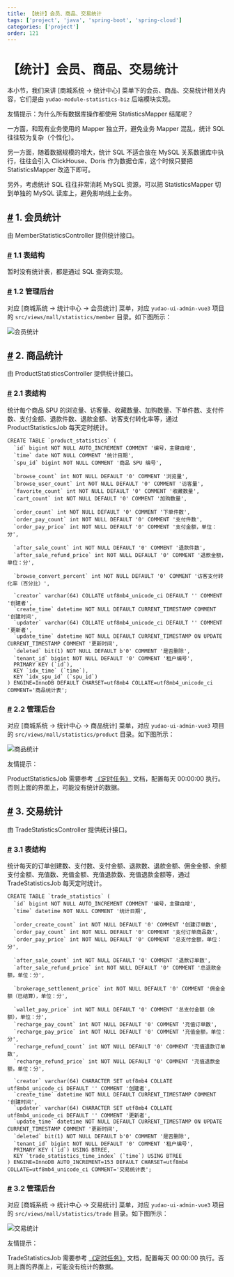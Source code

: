```yaml
---
title: 【统计】会员、商品、交易统计
tags: ['project', 'java', 'spring-boot', 'spring-cloud']
categories: ['project']
order: 121
---
```

# 【统计】会员、商品、交易统计

本小节，我们来讲 [商城系统 -> 统计中心] 菜单下的会员、商品、交易统计相关内容，它们是由 `yudao-module-statistics-biz` 后端模块实现。

 友情提示：为什么所有数据库操作都使用 StatisticsMapper 结尾呢？

 一方面，和现有业务使用的 Mapper 独立开，避免业务 Mapper 混乱，统计 SQL 往往较为复杂（个性化）。

 另一方面，随着数据规模的增大，统计 SQL 不适合放在 MySQL 关系数据库中执行，往往会引入 ClickHouse、Doris 作为数据仓库，这个时候只要把 StatisticsMapper 改造下即可。

 另外，考虑统计 SQL 往往非常消耗 MySQL 资源，可以把 StatisticsMapper 切到单独的 MySQL 读库上，避免影响线上业务。

 ## [#](#_1-会员统计) 1. 会员统计

 由 MemberStatisticsController 提供统计接口。

 ### [#](#_1-1-表结构) 1.1 表结构

 暂时没有统计表，都是通过 SQL 查询实现。

 ### [#](#_1-2-管理后台) 1.2 管理后台

 对应 [商城系统 -> 统计中心 -> 会员统计] 菜单，对应 `yudao-ui-admin-vue3` 项目的 `src/views/mall/statistics/member` 目录。如下图所示：

 ![会员统计](https://doc.iocoder.cn/img/%E5%95%86%E5%9F%8E%E6%89%8B%E5%86%8C/%E5%95%86%E5%9F%8E%E7%BB%9F%E8%AE%A1/%E4%BC%9A%E5%91%98%E7%BB%9F%E8%AE%A1.png)

 ## [#](#_2-商品统计) 2. 商品统计

 由 ProductStatisticsController 提供统计接口。

 ### [#](#_2-1-表结构) 2.1 表结构

 统计每个商品 SPU 的浏览量、访客量、收藏数量、加购数量、下单件数、支付件数、支付金额、退款件数、退款金额、访客支付转化率等，通过 ProductStatisticsJob 每天定时统计。

 
```
CREATE TABLE `product_statistics` (
  `id` bigint NOT NULL AUTO_INCREMENT COMMENT '编号，主键自增',
  `time` date NOT NULL COMMENT '统计日期',
  `spu_id` bigint NOT NULL COMMENT '商品 SPU 编号',
  
  `browse_count` int NOT NULL DEFAULT '0' COMMENT '浏览量',
  `browse_user_count` int NOT NULL DEFAULT '0' COMMENT '访客量',
  `favorite_count` int NOT NULL DEFAULT '0' COMMENT '收藏数量',
  `cart_count` int NOT NULL DEFAULT '0' COMMENT '加购数量',
  
  `order_count` int NOT NULL DEFAULT '0' COMMENT '下单件数',
  `order_pay_count` int NOT NULL DEFAULT '0' COMMENT '支付件数',
  `order_pay_price` int NOT NULL DEFAULT '0' COMMENT '支付金额，单位：分',
  
  `after_sale_count` int NOT NULL DEFAULT '0' COMMENT '退款件数',
  `after_sale_refund_price` int NOT NULL DEFAULT '0' COMMENT '退款金额，单位：分',
  
  `browse_convert_percent` int NOT NULL DEFAULT '0' COMMENT '访客支付转化率（百分比）',
  
  `creator` varchar(64) COLLATE utf8mb4_unicode_ci DEFAULT '' COMMENT '创建者',
  `create_time` datetime NOT NULL DEFAULT CURRENT_TIMESTAMP COMMENT '创建时间',
  `updater` varchar(64) COLLATE utf8mb4_unicode_ci DEFAULT '' COMMENT '更新者',
  `update_time` datetime NOT NULL DEFAULT CURRENT_TIMESTAMP ON UPDATE CURRENT_TIMESTAMP COMMENT '更新时间',
  `deleted` bit(1) NOT NULL DEFAULT b'0' COMMENT '是否删除',
  `tenant_id` bigint NOT NULL DEFAULT '0' COMMENT '租户编号',
  PRIMARY KEY (`id`),
  KEY `idx_time` (`time`),
  KEY `idx_spu_id` (`spu_id`)
) ENGINE=InnoDB DEFAULT CHARSET=utf8mb4 COLLATE=utf8mb4_unicode_ci COMMENT='商品统计表';

```
### [#](#_2-2-管理后台) 2.2 管理后台

 对应 [商城系统 -> 统计中心 -> 商品统计] 菜单，对应 `yudao-ui-admin-vue3` 项目的 `src/views/mall/statistics/product` 目录。如下图所示：

 ![商品统计](https://doc.iocoder.cn/img/%E5%95%86%E5%9F%8E%E6%89%8B%E5%86%8C/%E5%95%86%E5%9F%8E%E7%BB%9F%E8%AE%A1/%E5%95%86%E5%93%81%E7%BB%9F%E8%AE%A1.png)

 友情提示：

 ProductStatisticsJob 需要参考 [《定时任务》](/job) 文档，配置每天 00:00:00 执行。否则上面的界面上，可能没有统计的数据。

 ## [#](#_3-交易统计) 3. 交易统计

 由 TradeStatisticsController 提供统计接口。

 ### [#](#_3-1-表结构) 3.1 表结构

 统计每天的订单创建数、支付数、支付金额、退款数、退款金额、佣金金额、余额支付金额、充值数、充值金额、充值退款数、充值退款金额等，通过 TradeStatisticsJob 每天定时统计。

 
```
CREATE TABLE `trade_statistics` (
  `id` bigint NOT NULL AUTO_INCREMENT COMMENT '编号，主键自增',
  `time` datetime NOT NULL COMMENT '统计日期',
  
  `order_create_count` int NOT NULL DEFAULT '0' COMMENT '创建订单数',
  `order_pay_count` int NOT NULL DEFAULT '0' COMMENT '支付订单商品数',
  `order_pay_price` int NOT NULL DEFAULT '0' COMMENT '总支付金额，单位：分',
  
  `after_sale_count` int NOT NULL DEFAULT '0' COMMENT '退款订单数',
  `after_sale_refund_price` int NOT NULL DEFAULT '0' COMMENT '总退款金额，单位：分',
  
  `brokerage_settlement_price` int NOT NULL DEFAULT '0' COMMENT '佣金金额（已结算），单位：分',
  
  `wallet_pay_price` int NOT NULL DEFAULT '0' COMMENT '总支付金额（余额），单位：分',
  `recharge_pay_count` int NOT NULL DEFAULT '0' COMMENT '充值订单数',
  `recharge_pay_price` int NOT NULL DEFAULT '0' COMMENT '充值金额，单位：分',
  `recharge_refund_count` int NOT NULL DEFAULT '0' COMMENT '充值退款订单数',
  `recharge_refund_price` int NOT NULL DEFAULT '0' COMMENT '充值退款金额，单位：分',

  `creator` varchar(64) CHARACTER SET utf8mb4 COLLATE utf8mb4_unicode_ci DEFAULT '' COMMENT '创建者',
  `create_time` datetime NOT NULL DEFAULT CURRENT_TIMESTAMP COMMENT '创建时间',
  `updater` varchar(64) CHARACTER SET utf8mb4 COLLATE utf8mb4_unicode_ci DEFAULT '' COMMENT '更新者',
  `update_time` datetime NOT NULL DEFAULT CURRENT_TIMESTAMP ON UPDATE CURRENT_TIMESTAMP COMMENT '更新时间',
  `deleted` bit(1) NOT NULL DEFAULT b'0' COMMENT '是否删除',
  `tenant_id` bigint NOT NULL DEFAULT '0' COMMENT '租户编号',
  PRIMARY KEY (`id`) USING BTREE,
  KEY `trade_statistics_time_index` (`time`) USING BTREE
) ENGINE=InnoDB AUTO_INCREMENT=153 DEFAULT CHARSET=utf8mb4 COLLATE=utf8mb4_unicode_ci COMMENT='交易统计表';

```
### [#](#_3-2-管理后台) 3.2 管理后台

 对应 [商城系统 -> 统计中心 -> 交易统计] 菜单，对应 `yudao-ui-admin-vue3` 项目的 `src/views/mall/statistics/trade` 目录。如下图所示：

 ![交易统计](https://doc.iocoder.cn/img/%E5%95%86%E5%9F%8E%E6%89%8B%E5%86%8C/%E5%95%86%E5%9F%8E%E7%BB%9F%E8%AE%A1/%E4%BA%A4%E6%98%93%E7%BB%9F%E8%AE%A1.png)

 友情提示：

 TradeStatisticsJob 需要参考 [《定时任务》](/job) 文档，配置每天 00:00:00 执行。否则上面的界面上，可能没有统计的数据。

